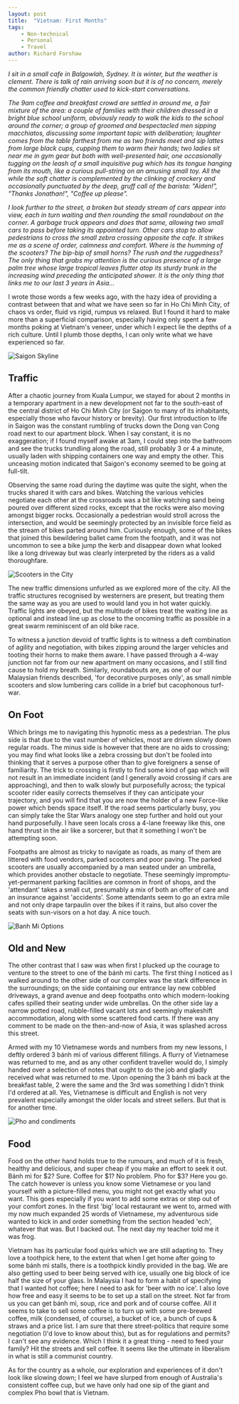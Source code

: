 ```yaml
---
layout: post
title:  "Vietnam: First Months"
tags:
    - Non-technical
    - Personal
    - Travel
author: Richard Forshaw
---
```


_I sit in a small cafe in Balgowlah, Sydney. It is winter, but the weather is clement. There is talk of rain arriving soon but it is of no concern, merely the common friendly chatter used to kick-start conversations._

_The 9am coffee and breakfast crowd are settled in around me, a fair mixture of the area: a couple of families with their children dressed in a bright blue school uniform, obviously ready to walk the kids to the school around the corner; a group of groomed and bespectacled men sipping macchiatos, discussing some important topic with deliberation; laughter comes from the table farthest from me as two friends meet and sip lattes from large black cups, cupping them to warm their hands; two ladies sit near me in gym gear but both with well-presented hair, one occasionally tugging on the leash of a small inquisitive pug which has its tongue hanging from its mouth, like a curious pull-string on an amusing small toy. All the while  the soft chatter is complemented by the clinking of crockery and occasionally punctuated by the deep, gruff call of the barista: "Aiden!", "Thanks Jonathan!", "Coffee up please"._

_I look further to the street, a broken but steady stream of cars appear into view, each in turn waiting and then rounding the small roundabout on the corner. A garbage truck appears and does that same, allowing two small cars to pass before taking its appointed turn. Other cars stop to allow pedestrians to cross the small zebra crossing opposite the cafe. It strikes me as a scene of order, calmness and comfort. Where is the humming of the scooters? The bip-bip of small horns? The rush and the ruggedness? The only thing that grabs my attention is the curious presence of a large palm tree whose large tropical leaves flutter atop its sturdy trunk in the increasing wind preceding the anticipated shower. It is the only thing that links me to our last 3 years in Asia..._

I wrote those words a few weeks ago, with the hazy idea of providing a contrast between that and what we have seen so far in Ho Chi Minh City, of chaos vs order, fluid vs rigid, rumpus vs relaxed. But I found it hard to make more than a superficial comparison, especially having only spent a few months poking at Vietnam's veneer, under which I expect lie the depths of a rich culture. Until I plumb those depths, I can only write what we have experienced so far.

![Saigon Skyline](images/Vietnam/HCMC_Night_ls.jpg)

## Traffic

After a chaotic journey from Kuala Lumpur, we stayed for about 2 months in a temporary apartment in a new development not far to the south-east of the central district of Ho Chi Minh City (or Saigon to many of its inhabitants, especially those who favour history or brevity). Our first introduction to life in Saigon was the constant rumbling of trucks down the Dong van Cong road next to our apartment block. When I say constant, it is no exaggeration; if I found myself awake at 3am, I could step into the bathroom and see the trucks trundling along the road, still probably 3 or 4 a minute, usually laden with shipping containers one way and empty the other. This unceasing motion indicated that Saigon's economy seemed to be going at full-tilt.

Observing the same road during the daytime was quite the sight, when the trucks shared it with cars and bikes. Watching the various vehicles negotiate each other at the crossroads was a bit like watching sand being poured over different sized rocks, except that the rocks were also moving amongst bigger rocks. Occasionally a pedestrian would stroll across the intersection, and would be seemingly protected by an invisible force field as the stream of bikes parted around him. Curiously enough, some of the bikes that joined this bewildering ballet came from the footpath, and it was not uncommon to see a bike jump the kerb and disappear down what looked like a long driveway but was clearly interpreted by the riders as a valid thoroughfare.

![Scooters in the City](images/Vietnam/Sea-of-Motorbikes-in-HCMC.jpg)

The new traffic dimensions unfurled as we explored more of the city. All the traffic structures recognised by westerners are present, but treating them the same way as you are used to would land you in hot water quickly. Traffic lights are obeyed, but the multitude of bikes treat the waiting line as optional and instead line up as close to the oncoming traffic as possible in a great swarm reminiscent of an old bike race.

To witness a junction devoid of traffic lights is to witness a deft combination of agility and negotiation, with bikes zipping around the larger vehicles and tooting their horns to make them aware. I have passed through a 4-way junction not far from our new apartment on many occasions, and I still find cause to hold my breath. Similarly, roundabouts are, as one of our Malaysian friends described, 'for decorative purposes only', as small nimble scooters and slow lumbering cars collide in a brief but cacophonous turf-war.

## On Foot

Which brings me to navigating this hypnotic mess as a pedestrian. The plus side is that due to the vast number of vehicles, most are driven slowly down regular roads. The minus side is however that there are no aids to crossing; you may find what looks like a zebra crossing but don't be fooled into thinking that it serves a purpose other than to give foreigners a sense of familiarity. The trick to crossing is firstly to find some kind of gap which will not result in an immediate incident (and I generally avoid crossing if cars are approaching), and then to walk slowly but purposefully across; the typical scooter rider easily corrects themselves if they can anticipate your trajectory, and you will find that you are now the holder of a new Force-like power which bends space itself. If the road seems particularly busy, you can simply take the Star Wars analogy one step further and hold out your hand purposefully. I have seen locals cross a 4-lane freeway like this, one hand thrust in the air like a sorcerer, but that it something I won't be attempting soon.

Footpaths are almost as tricky to navigate as roads, as many of them are littered with food vendors, parked scooters and poor paving. The parked scooters are usually accompanied by a man seated under an umbrella, which provides another obstacle to negotiate. These seemingly impromptu-yet-permanent parking facilities are common in front of shops, and the 'attendant' takes a small cut, presumably a mix of both an offer of care and an insurance against 'accidents'. Some attendants seem to go an extra mile and not only drape tarpaulin over the bikes if it rains, but also cover the seats with sun-visors on a hot day. A nice touch.

![Banh Mi Options](images/Vietnam/bahn_mi_ls.jpg)

## Old and New

The other contrast that I saw was when first I plucked up the courage to venture to the street to one of the bánh mì carts. The first thing I noticed as I walked around to the other side of our complex was the stark difference in the surroundings; on the side containing our entrance lay new cobbled driveways, a grand avenue and deep footpaths onto which modern-looking cafes spilled their seating under wide umbrellas. On the other side lay a narrow potted road, rubble-filled vacant lots and seemingly makeshift accommodation, along with some scattered food carts. If there was any comment to be made on the then-and-now of Asia, it was splashed across this street.

Armed with my 10 Vietnamese words and numbers from my new lessons, I deftly ordered 3 bánh mì of various different fillings. A flurry of Vietnamese was returned to me, and as any other confident traveller would do, I simply handed over a selection of notes that ought to do the job and gladly received what was returned to me. Upon opening the 3 bánh mì back at the breakfast table, 2 were the same and the 3rd was something I didn't think I'd ordered at all. Yes, Vietnamese is difficult and English is not very prevalent especially amongst the older locals and street sellers. But that is for another time.

![Pho and condiments](images/Vietnam/pho_ls.jpg)

## Food

Food on the other hand holds true to the rumours, and much of it is fresh, healthy and delicious, and super cheap if you make an effort to seek it out. Bánh mì for $2? Sure. Coffee for $1? No problem. Pho for $3? Here you go. The catch however is unless you know some Vietnamese or you land yourself with a picture-filled menu, you might not get exactly what you want. This goes especially if you want to add some extras or step out of your comfort zones. In the first 'big' local restaurant we went to, armed with my now much expanded 25 words of Vietnamese, my adventurous side wanted to kick in and order something from the section headed 'ech', whatever that was. But I backed out. The next day my teacher told me it was frog.

Vietnam has its particular food quirks which we are still adapting to. They love a toothpick here, to the extent that when I get home after going to some bánh mì stalls, there is a toothpick kindly provided in the bag. We are also getting used to beer being served with ice, usually one big block of ice half the size of your glass. In Malaysia I had to form a habit of specifying that I wanted hot coffee; here I need to ask for 'beer with no ice'. I also love how free and easy it seems to be to set up a stall on the street. Not far from us you can get bánh mì, soup, rice and pork and of course coffee. All it seems to take to sell some coffee is to turn up with some pre-brewed coffee, milk (condensed, of course), a bucket of ice, a bunch of cups & straws and a price list. I am sure that there street-politics that require some negotiation (I'd love to know about this), but as for regulations and permits? I can't see any evidence. Which I think it a great thing - need to feed your family? Hit the streets and sell coffee. It seems like the ultimate in liberalism in what is still a communist country.

As for the country as a whole, our exploration and experiences of it don't look like slowing down; I feel we have slurped from enough of Australia's consistent coffee cup, but we have only had one sip of the giant and complex Pho bowl that is Vietnam.
